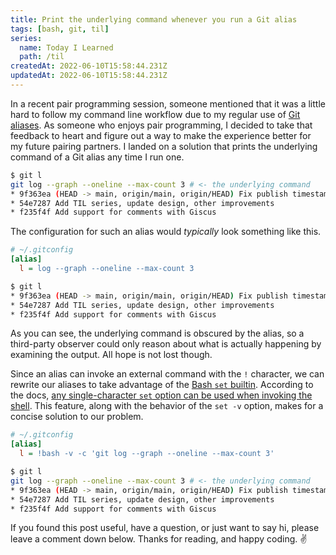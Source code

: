 ```yaml
---
title: Print the underlying command whenever you run a Git alias
tags: [bash, git, til]
series:
  name: Today I Learned
  path: /til
createdAt: 2022-06-10T15:58:44.231Z
updatedAt: 2022-06-10T15:58:44.231Z
---
```


In a recent pair programming session, someone mentioned that it was a little hard to follow my command line workflow due to my regular use of [Git aliases](https://git-scm.com/book/en/v2/Git-Basics-Git-Aliases). As someone who enjoys pair programming, I decided to take that feedback to heart and figure out a way to make the experience better for my future pairing partners. I landed on a solution that prints the underlying command of a Git alias any time I run one.

```bash
$ git l
git log --graph --oneline --max-count 3 # <- the underlying command
* 9f363ea (HEAD -> main, origin/main, origin/HEAD) Fix publish timestamp
* 54e7287 Add TIL series, update design, other improvements
* f235f4f Add support for comments with Giscus
```

<!-- more -->

The configuration for such an alias would _typically_ look something like this.

```ini
# ~/.gitconfig
[alias]
  l = log --graph --oneline --max-count 3
```

```bash
$ git l
* 9f363ea (HEAD -> main, origin/main, origin/HEAD) Fix publish timestamp
* 54e7287 Add TIL series, update design, other improvements
* f235f4f Add support for comments with Giscus
```

As you can see, the underlying command is obscured by the alias, so a third-party observer could only reason about what is actually happening by examining the output. All hope is not lost though.

Since an alias can invoke an external command with the `!` character, we can rewrite our aliases to take advantage of the [ Bash `set` builtin](https://www.gnu.org/software/bash/manual/bash.html#The-Set-Builtin). According to the docs, [any single-character `set` option can be used when invoking the shell](https://www.gnu.org/software/bash/manual/bash.html#Invoking-Bash). This feature, along with the behavior of the `set -v` option, makes for a concise solution to our problem.

```ini
# ~/.gitconfig
[alias]
  l = !bash -v -c 'git log --graph --oneline --max-count 3'
```

```bash
$ git l
git log --graph --oneline --max-count 3 # <- the underlying command
* 9f363ea (HEAD -> main, origin/main, origin/HEAD) Fix publish timestamp
* 54e7287 Add TIL series, update design, other improvements
* f235f4f Add support for comments with Giscus
```

If you found this post useful, have a question, or just want to say hi, please leave a comment down below. Thanks for reading, and happy coding. ✌️
